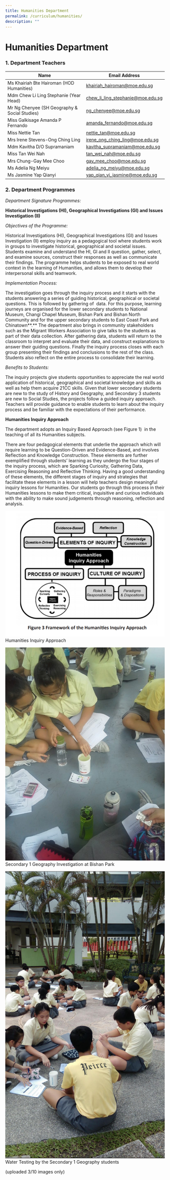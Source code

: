```yaml
---
title: Humanities Department
permalink: /curriculum/humanities/
description: ""
---
```

# **Humanities Department**

### 1\. Department Teachers

| Name 	| Email Address 	|
|---	|---	|
| Ms Khairiah Bte Hairoman (HOD Humanities) 	| [khairiah_hairoman@moe.edu.sg](mailto:khairiah_hairoman@moe.edu.sg) 	|
| Mdm Chew Li Ling Stephanie (Year Head) 	| [chew_li_ling_stephanie@moe.edu.sg](mailto:chew_li_ling_stephanie@moe.edu.sg) 	|
| Mr Ng Chenyee (SH Geography & Social Studies) 	| [ng_chenyee@moe.edu.sg](mailto:ng_chenyee@moe.edu.sg) 	|
| Miss Galkisage Amanda P Fernando 	| [amanda_fernando@moe.edu.sg](mailto:amanda_fernando@moe.edu.sg) 	|
| Miss Nettie Tan 	| [nettie_tan@moe.edu.sg](mailto:nettie_tan@moe.edu.sg) 	|
| Mrs Irene Stevens-Ong Ching Ling 	| [irene_ong_ching_ling@moe.edu.sg](mailto:irene_ong_ching_ling@moe.edu.sg) 	|
| Mdm Kavitha D/O Supramaniam 	| [kavitha_supramaniam@moe.edu.sg](mailto:kavitha_supramaniam@moe.edu.sg) 	|
| Miss Tan Wei Nah 	| [tan_wei_nah@moe.edu.sg](mailto:tan_wei_nah@moe.edu.sg) 	|
| Mrs Chung-Gay Mee Choo 	| [gay_mee_choo@moe.edu.sg](mailto:gay_mee_choo@moe.edu.sg) 	|
| Ms Adelia Ng Meiyu 	| [adelia_ng_meiyu@moe.edu.sg](mailto:adelia_ng_meiyu@moe.edu.sg) 	|
| Ms Jasmine Yap Qianyi 	| [yap_qian_yi_jasmine@moe.edu.sg](mailto:yap_qian_yi_jasmine@moe.edu.sg) 	|



### 2\. Department Programmes

_Department Signature Programmes:_

**Historical Investigations (HI), Geographical Investigations (GI) and Issues Investigation (II)**

_Objectives of the Programme:_

Historical Investigations (HI), Geographical Investigations (GI) and Issues Investigation (II) employ inquiry as a pedagogical tool where students work in groups to investigate historical, geographical and societal issues. Students examine and understand the HI, GI and II question, gather, select, and examine sources, construct their responses as well as communicate their findings. The programme helps students to be exposed to real world context in the learning of Humanities, and allows them to develop their interpersonal skills and teamwork.

_Implementation Process:_

The investigation goes through the inquiry process and it starts with the students answering a series of guiding historical, geographical or societal questions. This is followed by gathering of  data. For this purpose, learning journeys are organised for the lower secondary students to National Museum, Changi Chapel Museum, Bishan Park and Bishan North Community and for the upper secondary students to East Coast Park and Chinatown**.** The department also brings in community stakeholders such as the Migrant Workers Association to give talks to the students as part of their data collection. After gathering data, students will return to the classroom to interpret and evaluate their data, and construct explanations to answer their guiding questions. Finally the inquiry process closes with each group presenting their findings and conclusions to the rest of the class. Students also reflect on the entire process to consolidate their learning.

_Benefits to Students:_

The inquiry projects give students opportunities to appreciate the real world application of historical, geographical and societal knowledge and skills as well as help them acquire 21CC skills. Given that lower secondary students are new to the study of History and Geography, and Secondary 3 students are new to Social Studies, the projects follow a guided inquiry approach. Teachers will provide guidance to enable students to learn about the inquiry process and be familiar with the expectations of their performance.

**Humanities Inquiry Approach**

The department adopts an Inquiry Based Approach (see Figure 1)  in the teaching of all its Humanities subjects.

There are four pedagogical elements that underlie the approach which will require learning to be Question-Driven and Evidence-Based, and involves Reflection and Knowledge Construction. These elements are further exemplified through students’ learning as they undergo the four stages of the inquiry process, which are Sparking Curiosity, Gathering Data, Exercising Reasoning and Reflective Thinking. Having a good understanding of these elements, the different stages of inquiry and strategies that facilitate these elements in a lesson will help teachers design meaningful inquiry lessons for Humanities. Our students go through this process in their Humanities lessons to make them critical, inquisitive and curious individuals with the ability to make sound judgements through reasoning, reflection and analysis.

![](/images/Photo-1-Humanities-Inquiry-Approach.png)
Humanities Inquiry Approach

![](/images/Picture-2.jpg)
Secondary 1 Geography Investigation at Bishan Park

![](/images/Picture-3.jpg)
Water Testing by the Secondary 1 Geography students

(uploaded 3/10 images only)
